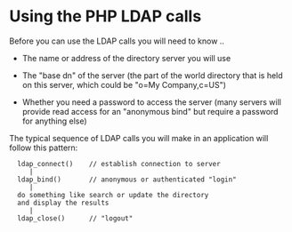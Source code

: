 Using the PHP LDAP calls
========================

Before you can use the LDAP calls you will need to know ..

-   The name or address of the directory server you will use

-   The "base dn" of the server (the part of the world directory that is
    held on this server, which could be "o=My Company,c=US")

-   Whether you need a password to access the server (many servers will
    provide read access for an "anonymous bind" but require a password
    for anything else)

The typical sequence of LDAP calls you will make in an application will
follow this pattern:

``` literallayout
  ldap_connect()    // establish connection to server
     |
  ldap_bind()       // anonymous or authenticated "login"
     |
  do something like search or update the directory
  and display the results
     |
  ldap_close()      // "logout"
```
